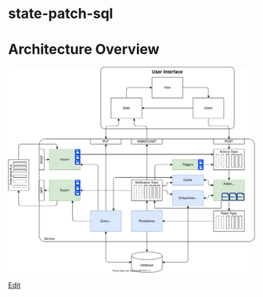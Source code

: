 # state-patch-sql

# Architecture Overview

![Example](./architecture-overview.svg)

<a href="https://app.diagrams.net/#HYuriyGorvitovskiy%2Fstate-parts%2Fmaster%2Farchitecture-overview.svg" target="_blank">Edit</a>
